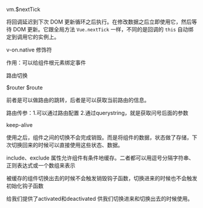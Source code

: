 vm.$nextTick

将回调延迟到下次 DOM 更新循环之后执行。在修改数据之后立即使用它，然后等待 DOM 更新。它跟全局方法 `Vue.nextTick` 一样，不同的是回调的 `this` 自动绑定到调用它的实例上。 



v-on.native 修饰符

作用：可以给组件根元素绑定事件



路由切换

$router $route

前者是可以做路由的跳转，后者是可以获取当前路由的信息。

路由传参：1.可以通过路由配置  2.通过querystring，就是获取问号后面的参数



keep-alive

使用之后，组件之间的切换不会完成销毁。而是将组件的数据，状态做了存储，下次切换回来的时候可以直接使用这些状态、数据。

include、exclude 属性允许组件有条件地缓存。二者都可以用逗号分隔字符串、正则表达式或一个数组来表示 

被缓存的组件切换出去的时候不会触发销毁钩子函数，切换进来的时候也不会触发初始化钩子函数

给我们提供了activated和deactivated 供我们切换进来和切换出去的时候使用。